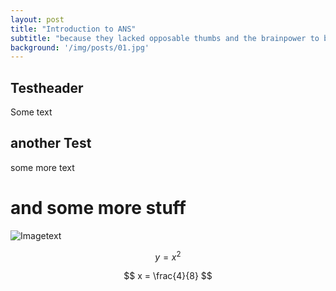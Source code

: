 ```yaml
---
layout: post
title: "Introduction to ANS"
subtitle: "because they lacked opposable thumbs and the brainpower to build a space program."
background: '/img/posts/01.jpg'
---
```


## Testheader
Some text

## another Test
some more text

# and some more stuff
![Imagetext](/img/posts/01.jpg)

$$ y = x^2 $$

$$ x = \frac{4}{8} $$